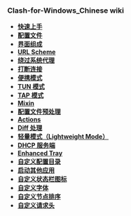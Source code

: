 ### Clash-for-Windows_Chinese wiki

* **[快速上手](https://github.com/Z-Siqi/Clash-for-Windows_Chinese/wiki/%E5%BF%AB%E9%80%9F%E4%B8%8A%E6%89%8B)**
* **[配置文件](https://github.com/Z-Siqi/Clash-for-Windows_Chinese/wiki/%E9%85%8D%E7%BD%AE%E6%96%87%E4%BB%B6)**
* **[界面组成](https://github.com/Z-Siqi/Clash-for-Windows_Chinese/wiki/%E7%95%8C%E9%9D%A2%E7%BB%84%E6%88%90)**
* **[URL Scheme](https://github.com/Z-Siqi/Clash-for-Windows_Chinese/wiki/URL-Scheme)**
* **[绕过系统代理](https://github.com/Z-Siqi/Clash-for-Windows_Chinese/wiki/%E7%BB%95%E8%BF%87%E7%B3%BB%E7%BB%9F%E4%BB%A3%E7%90%86)**
* **[打断连接](https://github.com/Z-Siqi/Clash-for-Windows_Chinese/wiki/%E6%89%93%E6%96%AD%E8%BF%9E%E6%8E%A5)**
* **[便携模式](https://github.com/Z-Siqi/Clash-for-Windows_Chinese/wiki/%E4%BE%BF%E6%90%BA%E6%A8%A1%E5%BC%8F)**
* **[TUN 模式](https://github.com/Z-Siqi/Clash-for-Windows_Chinese/wiki/TUN-%E6%A8%A1%E5%BC%8F)**
* **[TAP 模式](https://github.com/Z-Siqi/Clash-for-Windows_Chinese/wiki/TAP-%E6%A8%A1%E5%BC%8F)**
* **[Mixin](https://github.com/Z-Siqi/Clash-for-Windows_Chinese/wiki/Mixin)**
* **[配置文件预处理](https://github.com/Z-Siqi/Clash-for-Windows_Chinese/wiki/%E9%85%8D%E7%BD%AE%E6%96%87%E4%BB%B6%E9%A2%84%E5%A4%84%E7%90%86)**
* **[Actions](https://github.com/Z-Siqi/Clash-for-Windows_Chinese/wiki/Actions)**
* **[Diff 处理](https://github.com/Z-Siqi/Clash-for-Windows_Chinese/wiki/Diff-%E5%A4%84%E7%90%86)**
* **[轻量模式（Lightweight Mode）](https://github.com/Z-Siqi/Clash-for-Windows_Chinese/wiki/%E8%BD%BB%E9%87%8F%E6%A8%A1%E5%BC%8F)**
* **[DHCP 服务端](https://github.com/Z-Siqi/Clash-for-Windows_Chinese/wiki/DHCP-%E6%9C%8D%E5%8A%A1%E7%AB%AF)**
* **[Enhanced Tray](https://github.com/Z-Siqi/Clash-for-Windows_Chinese/wiki/Enhanced-Tray)**
* **[自定义配置目录](https://github.com/Z-Siqi/Clash-for-Windows_Chinese/wiki/%E8%87%AA%E5%AE%9A%E4%B9%89%E9%85%8D%E7%BD%AE%E7%9B%AE%E5%BD%95)**
* **[启动其他应用](https://github.com/Z-Siqi/Clash-for-Windows_Chinese/wiki/%E5%90%AF%E5%8A%A8%E5%85%B6%E4%BB%96%E5%BA%94%E7%94%A8)**
* **[自定义状态栏图标](https://github.com/Z-Siqi/Clash-for-Windows_Chinese/wiki/%E8%87%AA%E5%AE%9A%E4%B9%89%E7%8A%B6%E6%80%81%E6%A0%8F%E5%9B%BE%E6%A0%87)**
* **[自定义字体](https://github.com/Z-Siqi/Clash-for-Windows_Chinese/wiki/%E8%87%AA%E5%AE%9A%E4%B9%89%E5%AD%97%E4%BD%93)**
* **[自定义节点排序](https://github.com/Z-Siqi/Clash-for-Windows_Chinese/wiki/%E8%87%AA%E5%AE%9A%E4%B9%89%E8%8A%82%E7%82%B9%E6%8E%92%E5%BA%8F)**
* **[自定义请求头](https://github.com/Z-Siqi/Clash-for-Windows_Chinese/wiki/%E8%87%AA%E5%AE%9A%E4%B9%89%E8%AF%B7%E6%B1%82%E5%A4%B4)**